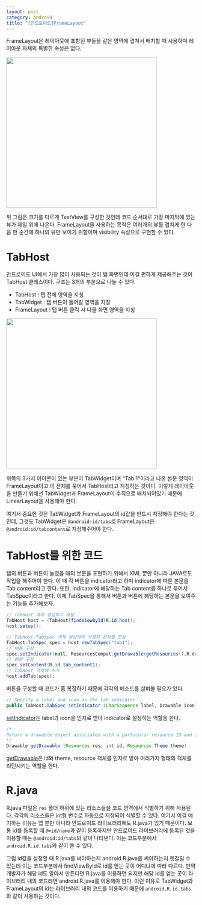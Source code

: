 ```yaml
---
layout: post
category: Android
title: "[안드로이드]FrameLayout"
---
```


FrameLayout은 레이아웃에 포함된 뷰들을 같은 영역에 겹쳐서 배치할 때 사용하며 레이아웃 자체의 특별한 속성은 없다.

<img src="https://user-images.githubusercontent.com/35518072/41954923-d0bf5214-7a18-11e8-9175-3364c132bb9b.JPG" height="400px">

위 그림은 크기를 다르게 TextView를 구성한 것인데 코드 순서대로 가장 마지막에 있는 뷰가 제일 위에 나온다. FrameLayout을 사용하는 목적은 여러개의 뷰를 겹치게 한 다음 한 순간에 하나의 뷰만 보이기 위함이며 visibility 속성으로 구현할 수 있다.

# TabHost

안드로이드 UI에서 가장 많이 사용되는 것이 탭 화면인데 이걸 편하게 제공해주는 것이 TabHost 클래스이다. 구조는 3개의 부분으로 나눌 수 있다.

* TabHost : 탭 전체 영역을 지칭
* TabWidget : 탭 버튼이 들어갈 영역을 지칭
* FrameLayout : 탭 버튼 클릭 시 나올 화면 영역을 지칭

<img src="https://user-images.githubusercontent.com/35518072/41955295-6b24704a-7a1a-11e8-8121-4745683903ff.JPG" height="400px">

위쪽의 3가지 아이콘이 있는 부분이 TabWidget이며 "Tab 1"이라고 나온 본문 영역이 FrameLayout이고 이 전체를 묶어서 TabHost라고 지칭하는 것이다. 이렇게 레이아웃을 만들기 위해선 TabWidget과 FrameLayout이 수직으로 배치되어있기 때문에 LinearLayout을 사용해야 한다.

여기서 중요한 것은 TabWidget과 FrameLayout의 id값을 반드시 지정해야 한다는 것인데, 그것도 TabWidget은 `@android:id/tabs`로 FrameLayout은 `@android:id/tabcontent`로 지정해주어야 한다.

# TabHost를 위한 코드

탭의 버튼과 버튼이 눌렸을 때의 본문을 표현하기 위해서 XML 뿐만 아니라 JAVA로도 작업을 해주어야 한다. 이 때 각 버튼을 indicator라고 하며 indicator에 따른 본문을 Tab content라고 한다. 또한, Indicator에 해당하는 Tab content를 하나로 묶어서 TabSpec이라고 한다. 이제 TabSpec을 통해서 버튼과 버튼에 해당하는 본문을 보여주는 기능을 추가해보자.

```java
// TabHost 객체 생성하고 세팅
TabHost host = (TabHost)findViewById(R.id.host);
host.setup();

// TabHost.TabSpec 객체 생성하여 식별자 문자열 전달
TabHost.TabSpec spec = host newTabSpec("tab1");
// 버튼 구성
spec.setIndicator(null, ResourcesCompat.getDrawable(getResources(),R.drawable.tab_icon1, null));
// 본문 구성
spec.setContent(R.id.tab_content1);
// TabHost 객체에 추가
host.addTab(spec);
```

버튼을 구성할 때 코드가 좀 복잡하기 때문에 각각의 메소드를 살펴볼 필요가 있다.

```java
// Specify a label and icon as the tab indicator
public TabHost.TabSpec setIndicator (CharSequence label, Drawable icon)
```

[setIndicator](https://developer.android.com/reference/android/widget/TabHost.TabSpec#setIndicator)는 label과 icon을 인자로 받아 indicator로 설정하는 역할을 한다.

```java
/*
Return a drawable object associated with a particular resource ID and styled for the specified theme. Various types of objects will be returned depending on the underlying resource -- for example, a solid color, PNG image, scalable image, etc.
*/
Drawable getDrawable (Resources res, int id, Resources.Theme theme)
```

[getDrawable](https://developer.android.com/reference/android/support/v4/content/res/ResourcesCompat#getdrawable)은 id와 theme, resource 객체를 인자로 받아 여러가지 형태의 객체를 리턴시키는 역할을 한다.

# R.java

R.java 파일은 `res` 폴더 하위에 있는 리소스들을 코드 영역에서 식별하기 위해 사용된다. 각각의 리소스들은 int형 변수로 자동으로 저장되어 식별할 수 있다. 여기서 이걸 얘기하는 이유는 앱 뿐만 아니라 안드로이드 라이브러리에도 R.java가 있기 때문이다. 보통 id를 등록할 때 `@+id/name`과 같이 등록하지만 안드로이드 라이브러리에 등록된 것을 이용할 때는 `@android:id/tabs`와 같이 나타낸다. 이는 코드부분에서 `android.R.id.tabs`와 같이 쓸 수 있다. 

그럼 id값을 설정할 때 R.java를 써야하는지 android.R.java를 써야하는지 헷갈릴 수 있는데 이는 코드부분에서 findViewById로 id를 얻는 곳이 어디냐에 따라 다르다. 만약 개발자가 해당 id도 알아서 만든다면 R.java를 이용하면 되지만 해당 id를 얻는 곳이 라이브러리 내의 코드라면 android.R.java를 이용해야 한다. 이런 이유로 TabWidget과 FrameLayout의 id는 라이브러리 내의 코드를 이용하기 때문에 `android.R.id.tabs`와 같이 사용하는 것이다.
